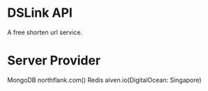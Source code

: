 # DSLink API
A free shorten url service.

# Server Provider
MongoDB
northflank.com()
Redis
aiven.io(DigitalOcean: Singapore)